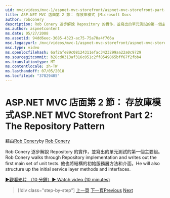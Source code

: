 ```yaml
---
uid: mvc/videos/mvc-1/aspnet-mvc-storefront/aspnet-mvc-storefront-part-2-the-repository-pattern
title: ASP.NET MVC 店面第 2 節： 存放庫模式 |Microsoft Docs
author: robconery
description: Rob Conery 逐步解說 Repository 的實作，並寫出的單元測試的第一個主要組。 他也會增加初始服務層方法結構...
ms.author: aspnetcontent
ms.date: 05/27/2008
ms.assetid: 94dd6eec-3685-4323-ac75-75a70a4f766a
msc.legacyurl: /mvc/videos/mvc-1/aspnet-mvc-storefront/aspnet-mvc-storefront-part-2-the-repository-pattern
msc.type: video
ms.openlocfilehash: 6af2afe89c08124311efac3423299aa22a0c9729
ms.sourcegitcommit: b28cd0313af316c051c2ff8549865bff67f2fbb4
ms.translationtype: MT
ms.contentlocale: zh-TW
ms.lasthandoff: 07/05/2018
ms.locfileid: "37829405"
---
```

<a name="aspnet-mvc-storefront-part-2-the-repository-pattern"></a><span data-ttu-id="91a97-104">ASP.NET MVC 店面第 2 節： 存放庫模式</span><span class="sxs-lookup"><span data-stu-id="91a97-104">ASP.NET MVC Storefront Part 2: The Repository Pattern</span></span>
====================
<span data-ttu-id="91a97-105">藉由[Rob Conery](https://github.com/robconery)</span><span class="sxs-lookup"><span data-stu-id="91a97-105">by [Rob Conery](https://github.com/robconery)</span></span>

<span data-ttu-id="91a97-106">Rob Conery 逐步解說 Repository 的實作，並寫出的單元測試的第一個主要組。</span><span class="sxs-lookup"><span data-stu-id="91a97-106">Rob Conery walks through Repository implementation and writes out the first main set of unit tests.</span></span> <span data-ttu-id="91a97-107">他也將結構的初始服務層方法和介面。</span><span class="sxs-lookup"><span data-stu-id="91a97-107">He will also structure up the initial service layer methods and interfaces.</span></span>

[<span data-ttu-id="91a97-108">&#9654;觀看影片 （10 分鐘）</span><span class="sxs-lookup"><span data-stu-id="91a97-108">&#9654; Watch video (10 minutes)</span></span>](https://channel9.msdn.com/Blogs/ASP-NET-Site-Videos/aspnet-mvc-storefront-part-2-the-repository-pattern)

> [!div class="step-by-step"]
> <span data-ttu-id="91a97-109">[上一頁](aspnet-mvc-storefront-part-1-architectural-discussion-and-overview.md)
> [下一頁](aspnet-mvc-storefront-part-3-pipes-and-filters.md)</span><span class="sxs-lookup"><span data-stu-id="91a97-109">[Previous](aspnet-mvc-storefront-part-1-architectural-discussion-and-overview.md)
[Next](aspnet-mvc-storefront-part-3-pipes-and-filters.md)</span></span>
